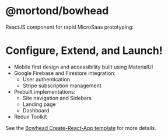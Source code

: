 # @mortond/bowhead

ReactJS component for rapid MicroSaas prototyping:

# Configure, Extend, and Launch!

- Mobile first design and accessibility built using MaterialUI
- Google Firebase and Firestore integration:
  - User authentication 
  - Stripe subscription management
- Prebuilt implementations:
  - Site navigation and Sidebars
  - Landing page
  - Dashboard
- Redux Toolkit

See the [Bowhead Create-React-App template](https://github.com/daithimorton/bowhead/tree/master/packages/test-app) for more details.

